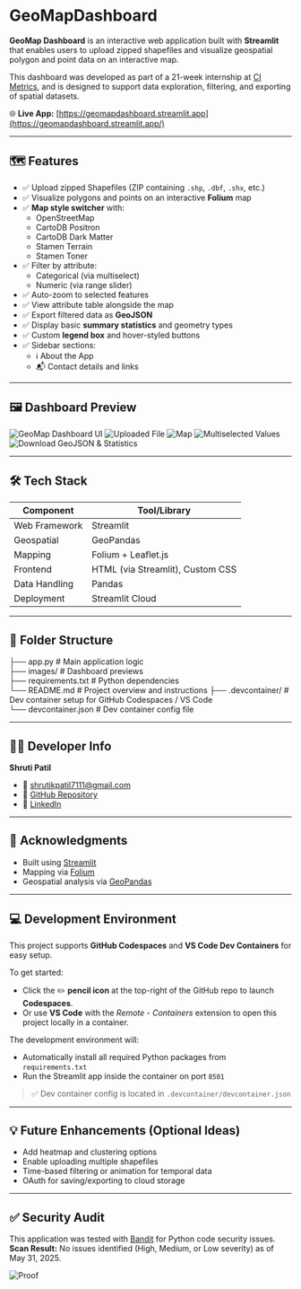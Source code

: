 # GeoMapDashboard

**GeoMap Dashboard** is an interactive web application built with **Streamlit** that enables users to upload zipped shapefiles and visualize geospatial polygon and point data on an interactive map.

This dashboard was developed as part of a 21-week internship at [CI Metrics](https://www.ci-metrics.com), and is designed to support data exploration, filtering, and exporting of spatial datasets.

🌐 **Live App:** [https://geomapdashboard.streamlit.app](https://geomapdashboard.streamlit.app/)

---

## 🗺️ Features

- ✅ Upload zipped Shapefiles (ZIP containing `.shp`, `.dbf`, `.shx`, etc.)
- ✅ Visualize polygons and points on an interactive **Folium** map
- ✅ **Map style switcher** with:
  - OpenStreetMap
  - CartoDB Positron
  - CartoDB Dark Matter
  - Stamen Terrain
  - Stamen Toner
- ✅ Filter by attribute:
  - Categorical (via multiselect)
  - Numeric (via range slider)
- ✅ Auto-zoom to selected features
- ✅ View attribute table alongside the map
- ✅ Export filtered data as **GeoJSON**
- ✅ Display basic **summary statistics** and geometry types
- ✅ Custom **legend box** and hover-styled buttons
- ✅ Sidebar sections:
  - ℹ️ About the App
  - 📬 Contact details and links

---

## 🖼️ Dashboard Preview

![GeoMap Dashboard UI](images/dashboard_preview.png)
![Uploaded File](images/uploaded_file.png)
![Map](images/map.png)
![Multiselected Values](images/values.png)
![Download GeoJSON & Statistics](images/stat.png)

---

## 🛠️ Tech Stack

| Component      | Tool/Library           |
|----------------|------------------------|
| Web Framework  | Streamlit              |
| Geospatial     | GeoPandas              |
| Mapping        | Folium + Leaflet.js    |
| Frontend       | HTML (via Streamlit), Custom CSS |
| Data Handling  | Pandas                 |
| Deployment     | Streamlit Cloud        |

---

## 📁 Folder Structure
├── app.py                  # Main application logic  
├── images/                  # Dashboard previews  
├── requirements.txt        # Python dependencies  
└── README.md               # Project overview and instructions
├── .devcontainer/          # Dev container setup for GitHub Codespaces / VS Code  
   └── devcontainer.json   # Dev container config file 

---

## 👩‍💻 Developer Info  
**Shruti Patil**  
- 📧 shrutikpatil7111@gmail.com  
- 🔗 [GitHub Repository](https://github.com/ShrutiPatil7111/GeoMapDashboard)  
- 🔗 [LinkedIn](https://www.linkedin.com/in/shrutipatil71/)

---

## 📌 Acknowledgments  
- Built using [Streamlit](https://streamlit.io/)  
- Mapping via [Folium](https://python-visualization.github.io/folium/)  
- Geospatial analysis via [GeoPandas](https://geopandas.org/)

---

## 💻 Development Environment

This project supports **GitHub Codespaces** and **VS Code Dev Containers** for easy setup.

To get started:

- Click the ✏️ **pencil icon** at the top-right of the GitHub repo to launch **Codespaces**.
- Or use **VS Code** with the *Remote - Containers* extension to open this project locally in a container.

The development environment will:
- Automatically install all required Python packages from `requirements.txt`
- Run the Streamlit app inside the container on port `8501`

> ✅ Dev container config is located in `.devcontainer/devcontainer.json`

---

## 💡 Future Enhancements (Optional Ideas)  
- Add heatmap and clustering options  
- Enable uploading multiple shapefiles  
- Time-based filtering or animation for temporal data  
- OAuth for saving/exporting to cloud storage

---

## ✅ Security Audit

This application was tested with [Bandit](https://bandit.readthedocs.io/) for Python code security issues.  
**Scan Result:** No issues identified (High, Medium, or Low severity) as of May 31, 2025.

![Proof](images/bandit.png)
